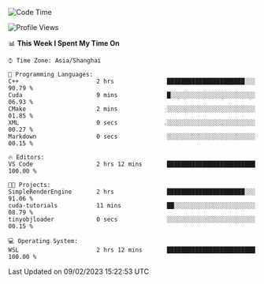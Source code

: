 <!--START_SECTION:waka-->
![Code Time](http://img.shields.io/badge/Code%20Time-625%20hrs%2019%20mins-blue)

![Profile Views](http://img.shields.io/badge/Profile%20Views-2-blue)

📊 **This Week I Spent My Time On** 

```text
⌚︎ Time Zone: Asia/Shanghai

💬 Programming Languages: 
C++                      2 hrs               ██████████████████████░░░   90.79 % 
Cuda                     9 mins              █░░░░░░░░░░░░░░░░░░░░░░░░   06.93 % 
CMake                    2 mins              ░░░░░░░░░░░░░░░░░░░░░░░░░   01.85 % 
XML                      0 secs              ░░░░░░░░░░░░░░░░░░░░░░░░░   00.27 % 
Markdown                 0 secs              ░░░░░░░░░░░░░░░░░░░░░░░░░   00.15 % 

🔥 Editors: 
VS Code                  2 hrs 12 mins       █████████████████████████   100.00 % 

🐱‍💻 Projects: 
SimpleRenderEngine       2 hrs               ██████████████████████░░░   91.06 % 
cuda-tutorials           11 mins             ██░░░░░░░░░░░░░░░░░░░░░░░   08.79 % 
tinyobjloader            0 secs              ░░░░░░░░░░░░░░░░░░░░░░░░░   00.15 % 

💻 Operating System: 
WSL                      2 hrs 12 mins       █████████████████████████   100.00 % 

```


 Last Updated on 09/02/2023 15:22:53 UTC
<!--END_SECTION:waka-->